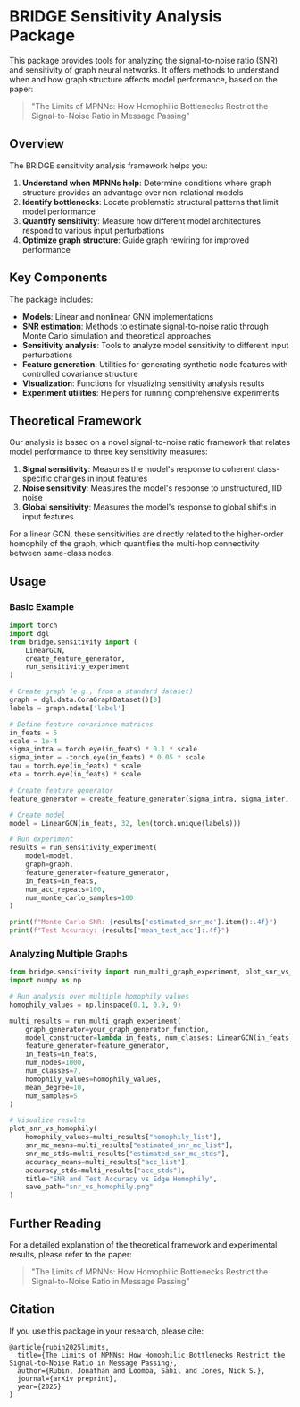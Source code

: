 # BRIDGE Sensitivity Analysis Package

This package provides tools for analyzing the signal-to-noise ratio (SNR) and sensitivity of graph neural networks. It offers methods to understand when and how graph structure affects model performance, based on the paper:

> "The Limits of MPNNs: How Homophilic Bottlenecks Restrict the Signal-to-Noise Ratio in Message Passing"

## Overview

The BRIDGE sensitivity analysis framework helps you:

1. **Understand when MPNNs help**: Determine conditions where graph structure provides an advantage over non-relational models
2. **Identify bottlenecks**: Locate problematic structural patterns that limit model performance
3. **Quantify sensitivity**: Measure how different model architectures respond to various input perturbations
4. **Optimize graph structure**: Guide graph rewiring for improved performance

## Key Components

The package includes:

- **Models**: Linear and nonlinear GNN implementations
- **SNR estimation**: Methods to estimate signal-to-noise ratio through Monte Carlo simulation and theoretical approaches
- **Sensitivity analysis**: Tools to analyze model sensitivity to different input perturbations
- **Feature generation**: Utilities for generating synthetic node features with controlled covariance structure
- **Visualization**: Functions for visualizing sensitivity analysis results
- **Experiment utilities**: Helpers for running comprehensive experiments

## Theoretical Framework

Our analysis is based on a novel signal-to-noise ratio framework that relates model performance to three key sensitivity measures:

1. **Signal sensitivity**: Measures the model's response to coherent class-specific changes in input features
2. **Noise sensitivity**: Measures the model's response to unstructured, IID noise
3. **Global sensitivity**: Measures the model's response to global shifts in input features

For a linear GCN, these sensitivities are directly related to the higher-order homophily of the graph, which quantifies the multi-hop connectivity between same-class nodes.

## Usage

### Basic Example

```python
import torch
import dgl
from bridge.sensitivity import (
    LinearGCN, 
    create_feature_generator,
    run_sensitivity_experiment
)

# Create graph (e.g., from a standard dataset)
graph = dgl.data.CoraGraphDataset()[0]
labels = graph.ndata['label']

# Define feature covariance matrices
in_feats = 5
scale = 1e-4
sigma_intra = torch.eye(in_feats) * 0.1 * scale
sigma_inter = -torch.eye(in_feats) * 0.05 * scale
tau = torch.eye(in_feats) * scale
eta = torch.eye(in_feats) * scale

# Create feature generator
feature_generator = create_feature_generator(sigma_intra, sigma_inter, tau, eta)

# Create model
model = LinearGCN(in_feats, 32, len(torch.unique(labels)))

# Run experiment
results = run_sensitivity_experiment(
    model=model,
    graph=graph,
    feature_generator=feature_generator,
    in_feats=in_feats,
    num_acc_repeats=100,
    num_monte_carlo_samples=100
)

print(f"Monte Carlo SNR: {results['estimated_snr_mc'].item():.4f}")
print(f"Test Accuracy: {results['mean_test_acc']:.4f}")
```

### Analyzing Multiple Graphs

```python
from bridge.sensitivity import run_multi_graph_experiment, plot_snr_vs_homophily
import numpy as np

# Run analysis over multiple homophily values
homophily_values = np.linspace(0.1, 0.9, 9)

multi_results = run_multi_graph_experiment(
    graph_generator=your_graph_generator_function,
    model_constructor=lambda in_feats, num_classes: LinearGCN(in_feats, 32, num_classes),
    feature_generator=feature_generator,
    in_feats=in_feats,
    num_nodes=1000,
    num_classes=7,
    homophily_values=homophily_values,
    mean_degree=10,
    num_samples=5
)

# Visualize results
plot_snr_vs_homophily(
    homophily_values=multi_results["homophily_list"],
    snr_mc_means=multi_results["estimated_snr_mc_list"],
    snr_mc_stds=multi_results["estimated_snr_mc_stds"],
    accuracy_means=multi_results["acc_list"],
    accuracy_stds=multi_results["acc_stds"],
    title="SNR and Test Accuracy vs Edge Homophily",
    save_path="snr_vs_homophily.png"
)
```

## Further Reading

For a detailed explanation of the theoretical framework and experimental results, please refer to the paper:

> "The Limits of MPNNs: How Homophilic Bottlenecks Restrict the Signal-to-Noise Ratio in Message Passing"

## Citation

If you use this package in your research, please cite:

```
@article{rubin2025limits,
  title={The Limits of MPNNs: How Homophilic Bottlenecks Restrict the Signal-to-Noise Ratio in Message Passing},
  author={Rubin, Jonathan and Loomba, Sahil and Jones, Nick S.},
  journal={arXiv preprint},
  year={2025}
}
```
